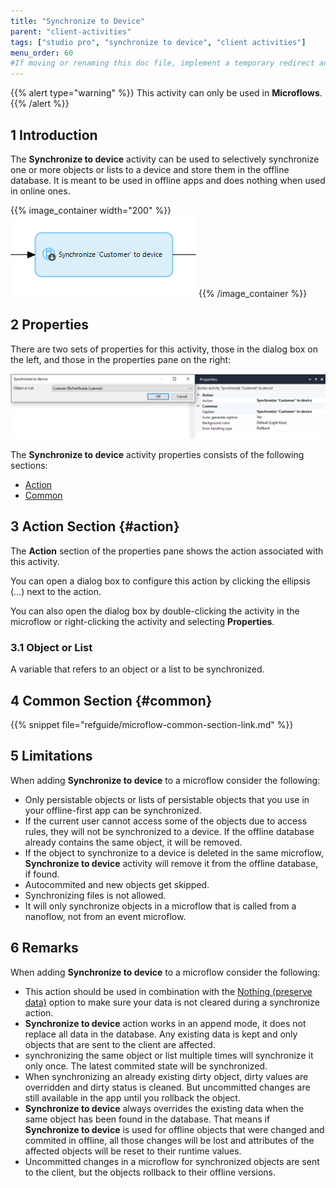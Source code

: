 ```yaml
---
title: "Synchronize to Device"
parent: "client-activities"
tags: ["studio pro", "synchronize to device", "client activities"]
menu_order: 60
#If moving or renaming this doc file, implement a temporary redirect and let the respective team know they should update the URL in the product. See Mapping to Products for more details.
---
```


{{% alert type="warning" %}}
This activity can only be used in **Microflows**.
{{% /alert %}}

## 1 Introduction

The **Synchronize to device** activity can be used to selectively synchronize one or more objects or lists to a device and store them in the offline database. It is meant to be used in offline apps and does nothing when used in online ones.

{{% image_container width="200" %}}
![Synchronize to device](attachments/client-activities/synchronize-to-device-action.png)
{{% /image_container %}}

## 2 Properties

There are two sets of properties for this activity, those in the dialog box on the left, and those in the properties pane on the right:

![Synchronize to device Properties](attachments/client-activities/synchronize-to-device-action-properties.png)

The **Synchronize to device** activity properties consists of the following sections:

* [Action](#action)
* [Common](#common)

## 3 Action Section {#action}

The **Action** section of the properties pane shows the action associated with this activity.

You can open a dialog box to configure this action by clicking the ellipsis (…) next to the action.

You can also open the dialog box by double-clicking the activity in the microflow or right-clicking the activity and selecting **Properties**.

### 3.1 Object or List

A variable that refers to an object or a list to be synchronized.

## 4 Common Section {#common}

{{% snippet file="refguide/microflow-common-section-link.md" %}}

## 5 Limitations

When adding **Synchronize to device** to a microflow consider the following:

* Only persistable objects or lists of persistable objects that you use in your offline-first app can be synchronized.
* If the current user cannot access some of the objects due to access rules,
they will not be synchronized to a device. If the offline database already contains the same object, it will be removed.
* If the object to synchronize to a device is deleted in the same microflow,
**Synchronize to device** activity will remove it from the offline database, if found.
* Autocommited and new objects get skipped.
* Synchronizing files is not allowed.
* It will only synchronize objects in a microflow that is called from a nanoflow, not from an event microflow.

## 6 Remarks

When adding **Synchronize to device** to a microflow consider the following:

* This action should be used in combination with the [Nothing (preserve data)](offline-first#customizable-synchronization) option to make sure your data is not cleared during a synchronize action.
* **Synchronize to device** action works in an append mode, it does not replace all data in the database.
Any existing data is kept and only objects that are sent to the client are affected.
* synchronizing the same object or list multiple times will synchronize it only once. The latest commited state will be synchronized.
* When synchronizing an already existing dirty object, dirty values are overridden and dirty status is cleaned.
But uncommitted changes are still available in the app until you rollback the object.
* **Synchronize to device** always overrides the existing data when the same object has been found in the database.
That means if **Synchronize to device** is used for offline objects that were changed and commited in offline,
all those changes will be lost and attributes of the affected objects will be reset to their runtime values.
* Uncommitted changes in a microflow for synchronized objects are sent to the client, but the objects rollback to their offline versions.
